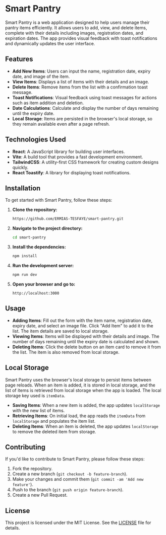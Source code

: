 # Smart Pantry

Smart Pantry is a web application designed to help users manage their pantry items efficiently. It allows users to add, view, and delete items, complete with their details including images, registration dates, and expiration dates. The app provides visual feedback with toast notifications and dynamically updates the user interface.

## Features

- **Add New Items**: Users can input the name, registration date, expiry date, and image of the item.
- **View Items**: Displays a list of items with their details and an image.
- **Delete Items**: Remove items from the list with a confirmation toast message.
- **Toast Notifications**: Visual feedback using toast messages for actions such as item addition and deletion.
- **Date Calculations**: Calculate and display the number of days remaining until the expiry date.
- **Local Storage**: Items are persisted in the browser's local storage, so they remain available even after a page refresh.

## Technologies Used

- **React**: A JavaScript library for building user interfaces.
- **Vite**: A build tool that provides a fast development environment.
- **TailwindCSS**: A utility-first CSS framework for creating custom designs quickly.
- **React Toastify**: A library for displaying toast notifications.

## Installation

To get started with Smart Pantry, follow these steps:

1. **Clone the repository:**
    ```bash
    https://github.com/ERMIAS-TESFAYE/smart-pantry.git
    ```

2. **Navigate to the project directory:**
    ```bash
    cd smart-pantry
    ```

3. **Install the dependencies:**
    ```bash
    npm install
    ```

4. **Run the development server:**
    ```bash
    npm run dev
    ```

5. **Open your browser and go to:**
    ```
    http://localhost:3000
    ```

## Usage

- **Adding Items**: Fill out the form with the item name, registration date, expiry date, and select an image file. Click "Add Item" to add it to the list. The item details are saved to local storage.
- **Viewing Items**: Items will be displayed with their details and image. The number of days remaining until the expiry date is calculated and shown.
- **Deleting Items**: Click the delete button on an item card to remove it from the list. The item is also removed from local storage.

## Local Storage

Smart Pantry uses the browser's local storage to persist items between page reloads. When an item is added, it is stored in local storage, and the list of items is retrieved from local storage when the app is loaded. The local storage key used is `itemData`.

- **Saving Items**: When a new item is added, the app updates `localStorage` with the new list of items.
- **Retrieving Items**: On initial load, the app reads the `itemData` from `localStorage` and populates the item list.
- **Deleting Items**: When an item is deleted, the app updates `localStorage` to remove the deleted item from storage.

## Contributing

If you'd like to contribute to Smart Pantry, please follow these steps:

1. Fork the repository.
2. Create a new branch (`git checkout -b feature-branch`).
3. Make your changes and commit them (`git commit -am 'Add new feature'`).
4. Push to the branch (`git push origin feature-branch`).
5. Create a new Pull Request.

## License

This project is licensed under the MIT License. See the [LICENSE](LICENSE) file for details.
